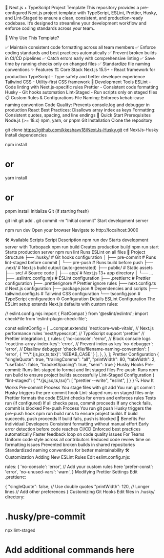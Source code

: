 🚀 Next.js + TypeScript Project Template
This repository provides a pre-configured Next.js project template with TypeScript, ESLint, Prettier, Husky, and Lint-Staged to ensure a clean, consistent, and production-ready codebase. It’s designed to streamline your development workflow and enforce coding standards across your team..

🌟 Why Use This Template?

✅ Maintain consistent code formatting across all team members
✅ Enforce coding standards and best practices automatically
✅ Prevent broken builds in CI/CD pipelines
✅ Catch errors early with comprehensive linting
✅ Save time by running checks only on changed files
✅ Standardize file naming conventions
✨ Features
🏗️ Core Stack
Next.js 15.5+ - React framework for production
TypeScript - Type safety and better developer experience
Tailwind CSS - Utility-first CSS framework
🔧 Development Tools
ESLint - Code linting with Next.js-specific rules
Prettier - Consistent code formatting
Husky - Git hooks automation
Lint-Staged - Run scripts only on staged files
📋 Custom Rules & Configurations
File Naming: Enforces kebab-case naming convention
Code Quality: Prevents console.log and debugger in production
React Best Practices: Disallows array index as keys
Formatting: Consistent quotes, spacing, and line endings
🚀 Quick Start
Prerequisites
Node.js (>= 18.x)
npm, yarn, or pnpm
Git
Installation
Clone the repository

git clone https://github.com/kkeshavv18/NextJs-Husky.git
cd NextJs-Husky
Install dependencies

npm install

# or

yarn install

# or

pnpm install
Initialize Git (if starting fresh)

git init
git add .
git commit -m "Initial commit"
Start development server

npm run dev
Open your browser Navigate to http://localhost:3000

🛠️ Available Scripts
Script Description
npm run dev Starts development server with Turbopack
npm run build Creates production build
npm run start Starts production server
npm run lint Runs ESLint on all files
📁 Project Structure
├── .husky/ # Git hooks configuration
│ ├── pre-commit # Runs lint-staged before commit
│ └── pre-push # Runs build before push
├── .next/ # Next.js build output (auto-generated)
├── public/ # Static assets
├── src/ # Source code
│ ├── app/ # Next.js 13+ app directory
│ └── ...
├── .eslintrc.config.mjs # ESLint configuration
├── .prettierrc # Prettier configuration
├── .prettierignore # Prettier ignore rules
├── next.config.ts # Next.js configuration
├── package.json # Dependencies and scripts
├── tailwind.config.ts # Tailwind CSS configuration
└── tsconfig.json # TypeScript configuration
⚙️ Configuration Details
ESLint Configuration
The ESLint setup extends Next.js defaults with custom rules:

// eslint.config.mjs
import { FlatCompat } from '@eslint/eslintrc';
import checkFile from 'eslint-plugin-check-file';

const eslintConfig = [
...compat.extends(
'next/core-web-vitals', // Next.js performance rules
'next/typescript', // TypeScript support
'prettier' // Prettier integration
),
{
rules: {
'no-console': 'error', // Block console logs
'react/no-array-index-key': 'error', // Prevent index as key
'no-debugger': 'error', // Disallow debugger
'check-file/filename-naming-convention': [
'error',
{ '**/*.{js,jsx,ts,tsx}': 'KEBAB_CASE' }
],
},
},
];
Prettier Configuration
{
"singleQuote": true,
"trailingComma": "all",
"printWidth": 80,
"tabWidth": 2,
"useTabs": false,
"bracketSpacing": true,
"semi": true
}
Husky Hooks
Pre-commit: Runs lint-staged to format and lint staged files
Pre-push: Runs npm run build to ensure project builds successfully
Lint-Staged Configuration
{
"lint-staged": {
"\*.{js,jsx,ts,tsx}": [
"prettier --write",
"eslint",
]
}
}
🔍 How It Works
Pre-commit Process
You stage files with git add
You run git commit
Husky triggers the pre-commit hook
Lint-staged runs on staged files only:
Prettier formats the code
ESLint checks for errors and enforces rules
Tests run (if configured)
If all checks pass, commit proceeds
If any check fails, commit is blocked
Pre-push Process
You run git push
Husky triggers the pre-push hook
npm run build runs to ensure project builds
If build succeeds, push proceeds
If build fails, push is blocked
🎯 Benefits
For Individual Developers
Consistent formatting without manual effort
Early error detection before code reaches CI/CD
Enforced best practices automatically
Faster feedback loop on code quality issues
For Teams
Uniform code style across all contributors
Reduced code review time on formatting issues
Prevented broken builds in shared repositories
Standardized naming conventions for better maintainability
🛠️ Customization
Adding New ESLint Rules
Edit eslint.config.mjs:

rules: {
'no-console': 'error',
// Add your custom rules here
'prefer-const': 'error',
'no-unused-vars': 'warn',
}
Modifying Prettier Settings
Edit .prettierrc:

{
"singleQuote": false, // Use double quotes
"printWidth": 120, // Longer lines
// Add other preferences
}
Customizing Git Hooks
Edit files in .husky/ directory:

# .husky/pre-commit

npx lint-staged

# Add additional commands here
